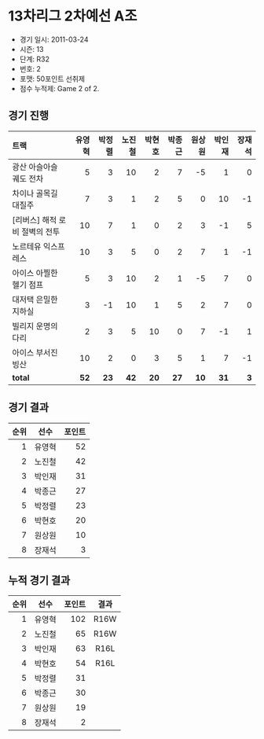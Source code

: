 # 13차리그 2차예선 A조

- 경기 일시: 2011-03-24
- 시즌: 13
- 단계: R32
- 번호: 2
- 포맷: 50포인트 선취제
- 점수 누적제: Game 2 of 2.





## 경기 진행

| 트랙 | 유영혁 | 박정렬 | 노진철 | 박현호 | 박종근 | 원상원 | 박인재 | 장재석 |
|:---|---:|---:|---:|---:|---:|---:|---:|---:|
| 광산 아슬아슬 궤도 전차 | 5 | 3 | 10 | 2 | 7 | -5 | 1 | 0 |
| 차이나 골목길 대질주 | 7 | 3 | 1 | 2 | 5 | 0 | 10 | -1 |
| [리버스] 해적 로비 절벽의 전투 | 10 | 7 | 1 | 0 | 2 | 3 | -1 | 5 |
| 노르테유 익스프레스 | 10 | 3 | 5 | 0 | 2 | 7 | 1 | -1 |
| 아이스 아찔한 헬기 점프 | 5 | 3 | 10 | 2 | 1 | -5 | 7 | 0 |
| 대저택 은밀한 지하실 | 3 | -1 | 10 | 1 | 5 | 2 | 7 | 0 |
| 빌리지 운명의 다리 | 2 | 3 | 5 | 10 | 0 | 7 | -1 | 1 |
| 아이스 부서진 빙산 | 10 | 2 | 0 | 3 | 5 | 1 | 7 | -1 |
| __total__ | __52__ | __23__ | __42__ | __20__ | __27__ | __10__ | __31__ | __3__ |




## 경기 결과

| 순위 | 선수 | 포인트 |
|---:|:---:|---:|
| 1 | 유영혁 | 52 |
| 2 | 노진철 | 42 |
| 3 | 박인재 | 31 |
| 4 | 박종근 | 27 |
| 5 | 박정렬 | 23 |
| 6 | 박현호 | 20 |
| 7 | 원상원 | 10 |
| 8 | 장재석 | 3 |

## 누적 경기 결과

| 순위 | 선수 | 포인트 | 결과 |
|---:|:---:|---:|:---:|
| 1 | 유영혁 | 102 | R16W |
| 2 | 노진철 | 65 | R16W |
| 3 | 박인재 | 63 | R16L |
| 4 | 박현호 | 54 | R16L |
| 5 | 박정렬 | 31 |  |
| 6 | 박종근 | 30 |  |
| 7 | 원상원 | 19 |  |
| 8 | 장재석 | 2 |  |

